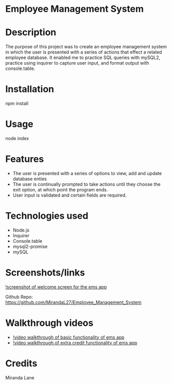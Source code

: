 # Employee Management System

# Description
The purpose of this project was to create an employee management system in which the user is presented with a series of actions that effect a related employee database.  It enabled me to practice SQL queries with mySQL2, practice using inquirer to capture user input, and format output with console.table.

# Installation
npm install

# Usage
node index

# Features
* The user is presented with a series of options to view, add and update database enties
* The user is continually prompted to take actions until they choose the exit option, at which point the program ends.
* User input is validated and certain fields are required.

# Technologies used
* Node.js
* Inquirer
* Console.table
* mysql2-promise
* mySQL

# Screenshots/links
[!screenshot of welcome screen for the ems app](screenshot.png)

Github Repo: https://github.com/MirandaL27/Employee_Management_System

# Walkthrough videos

* [!video walkthrough of basic functionality of ems app](ems_functionality.gif)
* [!video walkthrough of extra credit functionality of ems app](ems_extra_credit.gif)

# Credits
Miranda Lane
